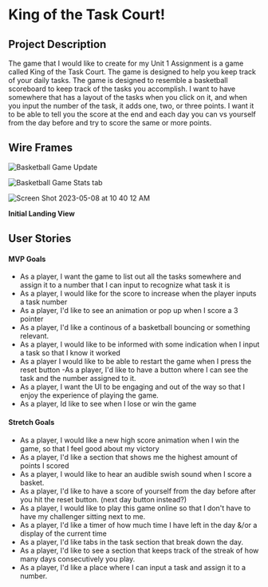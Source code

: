 # King of the Task Court!

## Project Description 

The game that I would like to create for my Unit 1 Assignment is a game called King of the Task Court. The game is designed to help you keep track of your daily tasks. The game is designed to resemble a basketball scoreboard to keep track of the tasks you accomplish. I want to have somewhere that has a layout of the tasks when you click on it, and when you input the number of the task, it adds one, two, or three points. I want it to be able to tell you the score at the end and each day you can vs yourself from the day before and try to score the same or more points. 

## Wire Frames



![Basketball Game Update](https://user-images.githubusercontent.com/131619471/236854689-bdbf690a-d878-4f71-9956-9ace4f9113f3.jpg)

![Basketball Game Stats tab](https://user-images.githubusercontent.com/131619471/236854736-92cd4360-6cf7-4234-b50e-960c80e7ec25.jpg)

![Screen Shot 2023-05-08 at 10 40 12 AM](https://user-images.githubusercontent.com/131619471/236855461-55475b8d-8007-4f89-ac7e-609330fff1dc.jpg)


**Initial Landing View**



## User Stories

#### MVP Goals

- As a player, I want the game to list out all the tasks somewhere and assign it to a number that I can input to recognize what task it is 
- As a player, I would like for the score to increase when the player inputs a task number 
- As a player, I'd like to see an animation or pop up when I score a 3 pointer
- As a player, I'd like a continous of a basketball bouncing or something relevant.
- As a player, I would like to be informed with some indication when I input a task so that I know it worked 
- As a player I would like to be able to restart the game when I press the reset button
-As a player, I'd like to have a button where I can see the task and the number assigned to it.
- As a player, I want the UI to be engaging and out of the way so that I enjoy the experience of playing the game.
- As a player, Id like to see when I lose or win the game

#### Stretch Goals

- As a player, I would like a new high score animation when I win the game, so that I feel good about my victory
- As a player, I'd like a section that shows me the highest amount of points I scored
- As a player, I would like to hear an audible swish sound when I score a basket.
- As a player, I'd like to have a score of yourself from the day before after you hit the reset button. (next day button instead?)
- As a player, I would like to play this game online so that I don't have to have my challenger sitting next to me.
- As a player, I'd like a timer of how much time I have left in the day &/or a display of the current time
- As a player, I'd like tabs in the task section that break down the day.
- As a player, I'd like to see a section that keeps track of the streak of how many days consecutively you play. 
- As a player, I'd like a place where I can input a task and assign it to a number.




